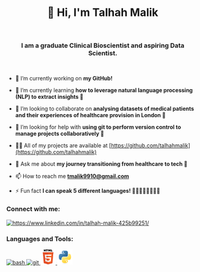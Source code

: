 <h1 align="center">👋 Hi, I'm Talhah Malik</h1>

<br>

<h3 align="center">I am a graduate Clinical Bioscientist and aspiring Data Scientist.</h3>

<br>

- 🔭 I’m currently working on **my GitHub!**

- 🌱 I’m currently learning **how to leverage natural language processing (NLP) to extract insights 💭**

- 👯 I’m looking to collaborate on **analysing datasets of medical patients and their experiences of healthcare provision in London 🏥**

- 🤝 I’m looking for help with **using git to perform version control to manage projects collaboratively 🤝**

- 👨‍💻 All of my projects are available at [https://github.com/talhahmalik](https://github.com/talhahmalik)

- 💬 Ask me about **my journey transitioning from healthcare to tech 🤖**

- 📫 How to reach me **tmalik9910@gmail.com**

- ⚡ Fun fact **I can speak 5 different languages! 🏴󠁧󠁢󠁥󠁮󠁧󠁿🇵🇰🏴󠁰󠁫󠁰󠁢󠁿🇮🇳🇩🇪**

<h3 align="left">Connect with me:</h3>
<p align="left">
<a href="https://linkedin.com/in/https://www.linkedin.com/in/talhah-malik-425b99251/" target="blank"><img align="center" src="https://raw.githubusercontent.com/rahuldkjain/github-profile-readme-generator/master/src/images/icons/Social/linked-in-alt.svg" alt="https://www.linkedin.com/in/talhah-malik-425b99251/" height="30" width="40" /></a>
</p>

<h3 align="left">Languages and Tools:</h3>
<p align="left"> <a href="https://www.gnu.org/software/bash/" target="_blank" rel="noreferrer"> <img src="https://www.vectorlogo.zone/logos/gnu_bash/gnu_bash-icon.svg" alt="bash" width="40" height="40"/> </a> <a href="https://git-scm.com/" target="_blank" rel="noreferrer"> <img src="https://www.vectorlogo.zone/logos/git-scm/git-scm-icon.svg" alt="git" width="40" height="40"/> </a> <a href="https://www.w3.org/html/" target="_blank" rel="noreferrer"> <img src="https://raw.githubusercontent.com/devicons/devicon/master/icons/html5/html5-original-wordmark.svg" alt="html5" width="40" height="40"/> </a> <a href="https://www.python.org" target="_blank" rel="noreferrer"> <img src="https://raw.githubusercontent.com/devicons/devicon/master/icons/python/python-original.svg" alt="python" width="40" height="40"/> </a> </p>
